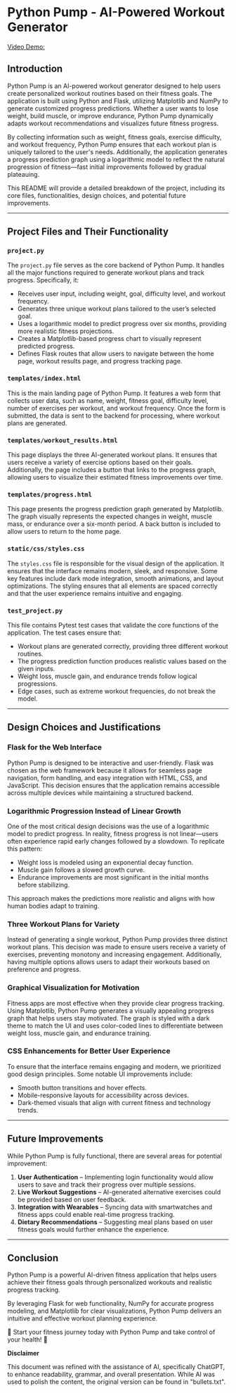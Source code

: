 # Python Pump - AI-Powered Workout Generator

[Video Demo:](https://youtu.be/BvXBOT2t9W4)

## Introduction

Python Pump is an AI-powered workout generator designed to help users create personalized workout routines based on their fitness goals. The application is built using Python and Flask, utilizing Matplotlib and NumPy to generate customized progress predictions. Whether a user wants to lose weight, build muscle, or improve endurance, Python Pump dynamically adapts workout recommendations and visualizes future fitness progress.

By collecting information such as weight, fitness goals, exercise difficulty, and workout frequency, Python Pump ensures that each workout plan is uniquely tailored to the user's needs. Additionally, the application generates a progress prediction graph using a logarithmic model to reflect the natural progression of fitness—fast initial improvements followed by gradual plateauing.

This README will provide a detailed breakdown of the project, including its core files, functionalities, design choices, and potential future improvements.

---

## Project Files and Their Functionality

### `project.py`

The `project.py` file serves as the core backend of Python Pump. It handles all the major functions required to generate workout plans and track progress. Specifically, it:

- Receives user input, including weight, goal, difficulty level, and workout frequency.
- Generates three unique workout plans tailored to the user’s selected goal.
- Uses a logarithmic model to predict progress over six months, providing more realistic fitness projections.
- Creates a Matplotlib-based progress chart to visually represent predicted progress.
- Defines Flask routes that allow users to navigate between the home page, workout results page, and progress tracking page.

### `templates/index.html`

This is the main landing page of Python Pump. It features a web form that collects user data, such as name, weight, fitness goal, difficulty level, number of exercises per workout, and workout frequency. Once the form is submitted, the data is sent to the backend for processing, where workout plans are generated.

### `templates/workout_results.html`

This page displays the three AI-generated workout plans. It ensures that users receive a variety of exercise options based on their goals. Additionally, the page includes a button that links to the progress graph, allowing users to visualize their estimated fitness improvements over time.

### `templates/progress.html`

This page presents the progress prediction graph generated by Matplotlib. The graph visually represents the expected changes in weight, muscle mass, or endurance over a six-month period. A back button is included to allow users to return to the home page.

### `static/css/styles.css`

The `styles.css` file is responsible for the visual design of the application. It ensures that the interface remains modern, sleek, and responsive. Some key features include dark mode integration, smooth animations, and layout optimizations. The styling ensures that all elements are spaced correctly and that the user experience remains intuitive and engaging.

### `test_project.py`

This file contains Pytest test cases that validate the core functions of the application. The test cases ensure that:

- Workout plans are generated correctly, providing three different workout routines.
- The progress prediction function produces realistic values based on the given inputs.
- Weight loss, muscle gain, and endurance trends follow logical progressions.
- Edge cases, such as extreme workout frequencies, do not break the model.

---

## Design Choices and Justifications

### Flask for the Web Interface

Python Pump is designed to be interactive and user-friendly. Flask was chosen as the web framework because it allows for seamless page navigation, form handling, and easy integration with HTML, CSS, and JavaScript. This decision ensures that the application remains accessible across multiple devices while maintaining a structured backend.

### Logarithmic Progression Instead of Linear Growth

One of the most critical design decisions was the use of a logarithmic model to predict progress. In reality, fitness progress is not linear—users often experience rapid early changes followed by a slowdown. To replicate this pattern:

- Weight loss is modeled using an exponential decay function.
- Muscle gain follows a slowed growth curve.
- Endurance improvements are most significant in the initial months before stabilizing.

This approach makes the predictions more realistic and aligns with how human bodies adapt to training.

### Three Workout Plans for Variety

Instead of generating a single workout, Python Pump provides three distinct workout plans. This decision was made to ensure users receive a variety of exercises, preventing monotony and increasing engagement. Additionally, having multiple options allows users to adapt their workouts based on preference and progress.

### Graphical Visualization for Motivation

Fitness apps are most effective when they provide clear progress tracking. Using Matplotlib, Python Pump generates a visually appealing progress graph that helps users stay motivated. The graph is styled with a dark theme to match the UI and uses color-coded lines to differentiate between weight loss, muscle gain, and endurance training.

### CSS Enhancements for Better User Experience

To ensure that the interface remains engaging and modern, we prioritized good design principles. Some notable UI improvements include:

- Smooth button transitions and hover effects.
- Mobile-responsive layouts for accessibility across devices.
- Dark-themed visuals that align with current fitness and technology trends.

---

## Future Improvements

While Python Pump is fully functional, there are several areas for potential improvement:

1. **User Authentication** – Implementing login functionality would allow users to save and track their progress over multiple sessions.
2. **Live Workout Suggestions** – AI-generated alternative exercises could be provided based on user feedback.
3. **Integration with Wearables** – Syncing data with smartwatches and fitness apps could enable real-time progress tracking.
4. **Dietary Recommendations** – Suggesting meal plans based on user fitness goals would further enhance the experience.

---

## Conclusion

Python Pump is a powerful AI-driven fitness application that helps users achieve their fitness goals through personalized workouts and realistic progress tracking. 

By leveraging Flask for web functionality, NumPy for accurate progress modeling, and Matplotlib for clear visualizations, Python Pump delivers an intuitive and effective workout planning experience.

🚀 Start your fitness journey today with Python Pump and take control of your health! 💪

**Disclaimer**  

This document was refined with the assistance of AI, specifically ChatGPT, to enhance readability, grammar, and overall presentation. While AI was used to polish the content, the original version can be found in "bullets.txt".